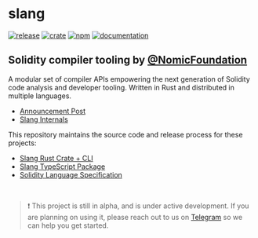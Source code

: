 # slang

<!-- _PRODUCT_README_ (keep in sync) -->

[![release](https://img.shields.io/github/v/tag/NomicFoundation/slang?label=GitHub%20Release&logo=github&sort=semver&logoColor=white)](https://github.com/NomicFoundation/slang/releases)
[![crate](https://img.shields.io/crates/v/slang_solidity?label=Rust%20Crate&logo=rust&logoColor=white)](https://crates.io/crates/slang_solidity)
[![npm](https://img.shields.io/npm/v/@nomicfoundation/slang?label=NPM%20Package&logo=npm&logoColor=white)](https://www.npmjs.com/package/@nomicfoundation/slang)
[![documentation](https://img.shields.io/github/deployments/NomicFoundation/slang/github-pages?label=Documentation&logo=gitbook&logoColor=white)](https://nomicfoundation.github.io/slang)

## Solidity compiler tooling by [@NomicFoundation](https://github.com/NomicFoundation)

A modular set of compiler APIs empowering the next generation of Solidity code analysis and developer tooling.
Written in Rust and distributed in multiple languages.

-   [Announcement Post](https://medium.com/nomic-foundation-blog/slang-rethnet-2ad465fd7880)
-   [Slang Internals](https://nomicfoundation.github.io/slang/internals/)

This repository maintains the source code and release process for these projects:

-   [Slang Rust Crate + CLI](https://nomicfoundation.github.io/slang/user-guide/cargo-crate/)
-   [Slang TypeScript Package](https://nomicfoundation.github.io/slang/user-guide/npm-package/)
-   [Solidity Language Specification](https://nomicfoundation.github.io/slang/solidity-specification/)

<br/>

> ❗ This project is still in alpha, and is under active development.
> If you are planning on using it, please reach out to us on [Telegram](https://t.me/+pxApdT-Ssn5hMTFh) so we can help you get started.
